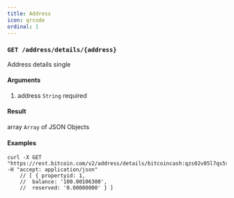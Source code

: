 ```yaml
---
title: Address
icon: qrcode
ordinal: 1
---
```


### `GET /address/details/{address}`

Address details single

#### Arguments

1.  address `String` required

#### Result

array `Array` of JSON Objects

#### Examples

    curl -X GET "https://rest.bitcoin.com/v2/address/details/bitcoincash:qzs02v05l7qs5s24srqju498qu55dwuj0cx5ehjm2c" -H "accept: application/json"
        // [ { propertyid: 1,
        //  balance: '100.00106300',
        //  reserved: '0.00000000' } ]

